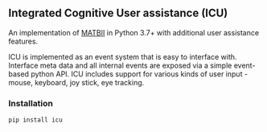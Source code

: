 ## Integrated Cognitive User assistance (ICU)

An implementation of [MATBII](https://matb.larc.nasa.gov/) in Python 3.7+ with additional user assistance features.

ICU is implemented as an event system that is easy to interface with. Interface meta data and all internal events are exposed via a simple event-based python API. ICU includes support for various kinds of user input - mouse, keyboard, joy stick, eye tracking.

### Installation

```
pip install icu
```

